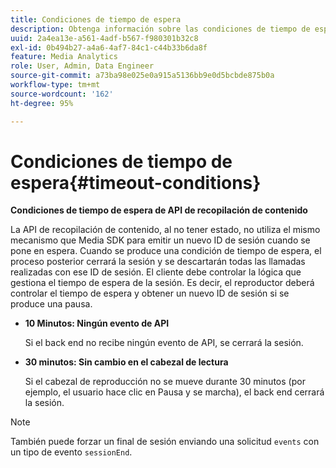 ```yaml
---
title: Condiciones de tiempo de espera
description: Obtenga información sobre las condiciones de tiempo de espera de la API de recopilación de medios de transmisión.
uuid: 2a4ea13e-a561-4adf-b567-f980301b32c8
exl-id: 0b494b27-a4a6-4af7-84c1-c44b33b6da8f
feature: Media Analytics
role: User, Admin, Data Engineer
source-git-commit: a73ba98e025e0a915a5136bb9e0d5bcbde875b0a
workflow-type: tm+mt
source-wordcount: '162'
ht-degree: 95%

---
```


# Condiciones de tiempo de espera{#timeout-conditions}

**Condiciones de tiempo de espera de API de recopilación de contenido**

La API de recopilación de contenido, al no tener estado, no utiliza el mismo mecanismo que Media SDK para emitir un nuevo ID de sesión cuando se pone en espera. Cuando se produce una condición de tiempo de espera, el proceso posterior cerrará la sesión y se descartarán todas las llamadas realizadas con ese ID de sesión. El cliente debe controlar la lógica que gestiona el tiempo de espera de la sesión. Es decir, el reproductor deberá controlar el tiempo de espera y obtener un nuevo ID de sesión si se produce una pausa.

* **10 Minutos: Ningún evento de API**

   Si el back end no recibe ningún evento de API, se cerrará la sesión.
* **30 minutos: Sin cambio en el cabezal de lectura**

   Si el cabezal de reproducción no se mueve durante 30 minutos (por ejemplo, el usuario hace clic en Pausa y se marcha), el back end cerrará la sesión.

>[!NOTE]
>
>También puede forzar un final de sesión enviando una solicitud `events` con un tipo de evento `sessionEnd`.
